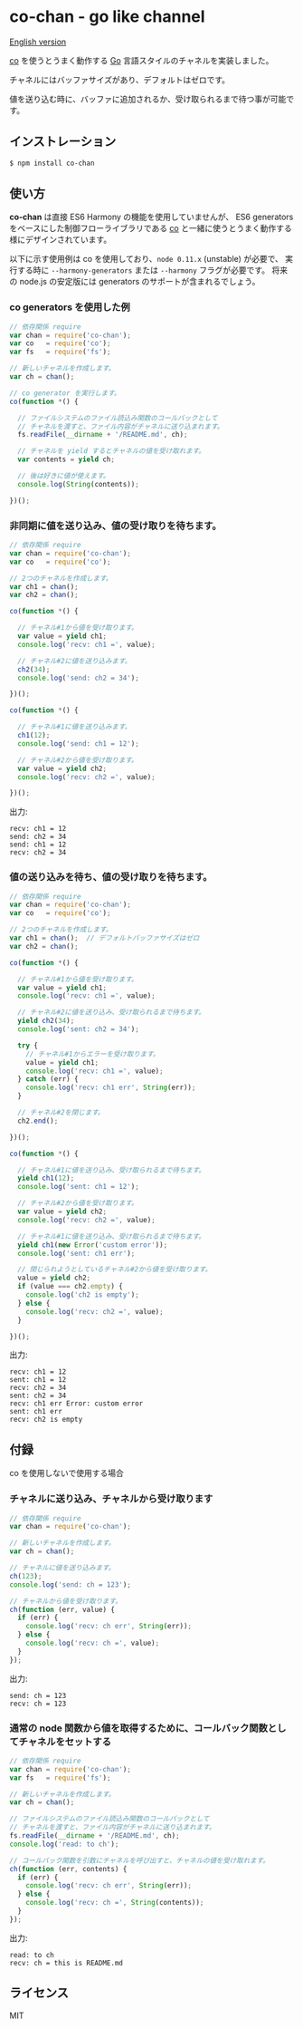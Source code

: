 co-chan - go like channel
=========================

  [English version](README.md#readme)

  [co](https://github.com/visionmedia/co) を使うとうまく動作する
  [Go](http://golang.org) 言語スタイルのチャネルを実装しました。

  チャネルにはバッファサイズがあり、デフォルトはゼロです。

  値を送り込む時に、バッファに追加されるか、受け取られるまで待つ事が可能です。

インストレーション
------------------

```bash
$ npm install co-chan
```

使い方
------

  **co-chan** は直接 ES6 Harmony の機能を使用していませんが、
  ES6 generators をベースにした制御フローライブラリである
  [co](https://github.com/visionmedia/co)
  と一緒に使うとうまく動作する様にデザインされています。

  以下に示す使用例は co を使用しており、`node 0.11.x` (unstable) が必要で、
  実行する時に `--harmony-generators` または `--harmony` フラグが必要です。
  将来の node.js の安定版には generators のサポートが含まれるでしょう。

### co generators を使用した例

```js
// 依存関係 require
var chan = require('co-chan');
var co   = require('co');
var fs   = require('fs');

// 新しいチャネルを作成します。
var ch = chan();

// co generator を実行します。
co(function *() {

  // ファイルシステムのファイル読込み関数のコールバックとして
  // チャネルを渡すと、ファイル内容がチャネルに送り込まれます。
  fs.readFile(__dirname + '/README.md', ch);

  // チャネルを yield するとチャネルの値を受け取れます。
  var contents = yield ch;

  // 後は好きに値が使えます。
  console.log(String(contents));

})();
```

### 非同期に値を送り込み、値の受け取りを待ちます。

```js
// 依存関係 require
var chan = require('co-chan');
var co   = require('co');

// 2つのチャネルを作成します。
var ch1 = chan();
var ch2 = chan();

co(function *() {

  // チャネル#1から値を受け取ります。
  var value = yield ch1;
  console.log('recv: ch1 =', value);

  // チャネル#2に値を送り込みます。
  ch2(34);
  console.log('send: ch2 = 34');

})();

co(function *() {

  // チャネル#1に値を送り込みます。
  ch1(12);
  console.log('send: ch1 = 12');

  // チャネル#2から値を受け取ります。
  var value = yield ch2;
  console.log('recv: ch2 =', value);

})();
```

出力:

```
recv: ch1 = 12
send: ch2 = 34
send: ch1 = 12
recv: ch2 = 34
```

### 値の送り込みを待ち、値の受け取りを待ちます。

```js
// 依存関係 require
var chan = require('co-chan');
var co   = require('co');

// 2つのチャネルを作成します。
var ch1 = chan();  // デフォルトバッファサイズはゼロ
var ch2 = chan();

co(function *() {

  // チャネル#1から値を受け取ります。
  var value = yield ch1;
  console.log('recv: ch1 =', value);

  // チャネル#2に値を送り込み、受け取られるまで待ちます。
  yield ch2(34);
  console.log('sent: ch2 = 34');

  try {
    // チャネル#1からエラーを受け取ります。
    value = yield ch1;
    console.log('recv: ch1 =', value);
  } catch (err) {
    console.log('recv: ch1 err', String(err));
  }

  // チャネル#2を閉じます。
  ch2.end();

})();

co(function *() {

  // チャネル#1に値を送り込み、受け取られるまで待ちます。
  yield ch1(12);
  console.log('sent: ch1 = 12');

  // チャネル#2から値を受け取ります。
  var value = yield ch2;
  console.log('recv: ch2 =', value);

  // チャネル#1に値を送り込み、受け取られるまで待ちます。
  yield ch1(new Error('custom error'));
  console.log('sent: ch1 err');

  // 閉じられようとしているチャネル#2から値を受け取ります。
  value = yield ch2;
  if (value === ch2.empty) {
    console.log('ch2 is empty');
  } else {
    console.log('recv: ch2 =', value);
  }

})();
```

出力:

```
recv: ch1 = 12
sent: ch1 = 12
recv: ch2 = 34
sent: ch2 = 34
recv: ch1 err Error: custom error
sent: ch1 err
recv: ch2 is empty
```

付録
----

co を使用しないで使用する場合

### チャネルに送り込み、チャネルから受け取ります

```js
// 依存関係 require
var chan = require('co-chan');

// 新しいチャネルを作成します。
var ch = chan();

// チャネルに値を送り込みます。
ch(123);
console.log('send: ch = 123');

// チャネルから値を受け取ります。
ch(function (err, value) {
  if (err) {
    console.log('recv: ch err', String(err));
  } else {
    console.log('recv: ch =', value);
  }
});
```

出力:

```
send: ch = 123
recv: ch = 123
```

### 通常の node 関数から値を取得するために、コールバック関数としてチャネルをセットする

```js
// 依存関係 require
var chan = require('co-chan');
var fs   = require('fs');

// 新しいチャネルを作成します。
var ch = chan();

// ファイルシステムのファイル読込み関数のコールバックとして
// チャネルを渡すと、ファイル内容がチャネルに送り込まれます。
fs.readFile(__dirname + '/README.md', ch);
console.log('read: to ch');

// コールバック関数を引数にチャネルを呼び出すと、チャネルの値を受け取れます。
ch(function (err, contents) {
  if (err) {
    console.log('recv: ch err', String(err));
  } else {
    console.log('recv: ch =', String(contents));
  }
});
```

出力:

```
read: to ch
recv: ch = this is README.md
```

ライセンス
----------

  MIT
